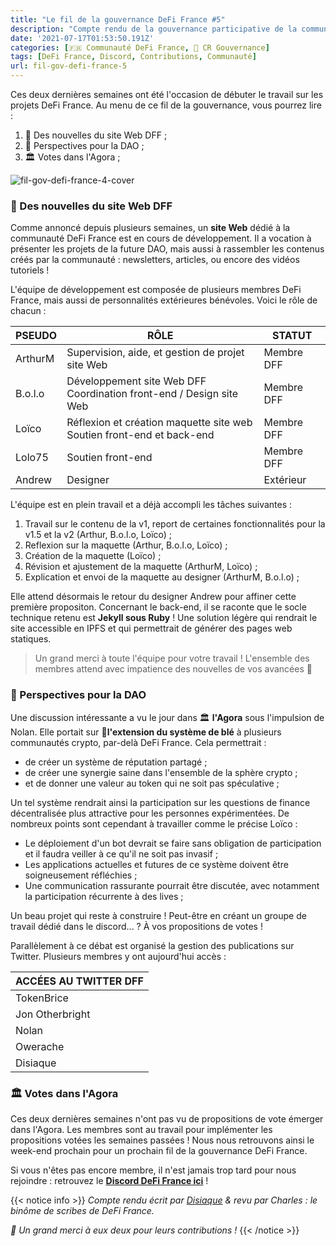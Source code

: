 ```yaml
---
title: "Le fil de la gouvernance DeFi France #5"
description: "Compte rendu de la gouvernance participative de la communauté DeFi France. Un site Web en cours de développement !"
date: '2021-07-17T01:53:50.191Z'
categories: [🇫🇷 Communauté DeFi France, 📜 CR Gouvernance]
tags: [DeFi France, Discord, Contributions, Communauté]
url: fil-gov-defi-france-5
---
```


Ces deux dernières semaines ont été l'occasion de débuter le travail sur les projets DeFi France. Au menu de ce fil de la gouvernance, vous pourrez lire :

1. 💬 Des nouvelles du site Web DFF ;
2. 📢 Perspectives pour la DAO ;
4. 🏛️ Votes dans l'Agora ;

![fil-gov-defi-france-4-cover](/img/2021/fil-gov-defi-france-5/fil-gov-defi-france-5-cover.png)


### 💬 Des nouvelles du site Web DFF

Comme annoncé depuis plusieurs semaines, un **site Web** dédié à la communauté DeFi France est en cours de développement. Il a vocation à présenter les projets de la future DAO, mais aussi à rassembler les contenus créés par la communauté : newsletters, articles, ou encore des vidéos tutoriels !

L'équipe de développement est composée de plusieurs membres DeFi France, mais aussi de personnalités extérieures bénévoles. Voici le rôle de chacun :

|PSEUDO|RÔLE|STATUT|
|------|----|-----|
|ArthurM|Supervision, aide, et gestion de projet site Web|Membre DFF|
|B.o.l.o|Développement site Web DFF<br>Coordination front-end / Design site Web|Membre DFF|
|Loïco|Réflexion et création maquette site web<br>Soutien front-end et back-end|Membre DFF|
|Lolo75|Soutien front-end|Membre DFF|
|Andrew|Designer|Extérieur|

L'équipe est en plein travail et a déjà accompli les tâches suivantes :

1. Travail sur le contenu de la v1, report de certaines fonctionnalités pour la v1.5 et la v2 (Arthur, B.o.l.o, Loïco) ;
2. Reflexion sur la maquette (Arthur, B.o.l.o, Loïco) ;
3. Création de la maquette (Loïco) ; 
4. Révision et ajustement de la maquette (ArthurM, Loïco) ;
5. Explication et envoi de la maquette au designer (ArthurM, B.o.l.o) ;

Elle attend désormais le retour du designer Andrew pour affiner cette première propositon. Concernant le back-end, il se raconte que le socle technique retenu est **Jekyll sous Ruby** ! Une solution légère qui rendrait le site accessible en IPFS et qui permettrait de générer des pages web statiques.

> Un grand merci à toute l'équipe pour votre travail ! L'ensemble des membres attend avec impatience des nouvelles de vos avancées 🙏


### 📢 Perspectives pour la DAO

Une discussion intéressante a vu le jour dans 🏛️ **l'Agora** sous l'impulsion de Nolan. Elle portait sur 🌾**l'extension du système de blé** à plusieurs communautés crypto, par-delà DeFi France. Cela permettrait :

* de créer un système de réputation partagé ;
* de créer une synergie saine dans l'ensemble de la sphère crypto ;
* et de donner une valeur au token qui ne soit pas spéculative ;

Un tel système rendrait ainsi la participation sur les questions de finance décentralisée plus attractive pour les personnes expérimentées. De nombreux points sont cependant à travailler comme le précise Loïco :

* Le déploiement d'un bot devrait se faire sans obligation de participation et il faudra veiller à ce qu'il ne soit pas invasif ;
* Les applications actuelles et futures de ce système doivent être soigneusement réfléchies ;
* Une communication rassurante pourrait être discutée, avec notamment la participation récurrente à des lives ;

Un beau projet qui reste à construire ! Peut-être en créant un groupe de travail dédié dans le discord... ? À vos propositions de votes !

Parallèlement à ce débat est organisé la gestion des publications sur Twitter. Plusieurs membres y ont aujourd'hui accès :

|ACCÉES AU TWITTER DFF|
|-|
|TokenBrice|
|Jon Otherbright|
|Nolan|
|Owerache|
|Disiaque|

### 🏛️ Votes dans l'Agora

Ces deux dernières semaines n'ont pas vu de propositions de vote émerger dans l'Agora. Les membres sont au travail pour implémenter les propositions votées les semaines passées ! Nous nous retrouvons ainsi le week-end prochain pour un prochain fil de la gouvernance DeFi France.

Si vous n'êtes pas encore membre, il n'est jamais trop tard pour nous rejoindre : retrouvez le **[Discord DeFi France ici](https://discord.gg/3bWZcK2)** !

{{< notice info >}}
_Compte rendu écrit par [Disiaque](https://twitter.com/disiaque_crypto) & revu par Charles : le binôme de scribes de DeFi France._

_🙏 Un grand merci à eux deux pour leurs contributions !_
{{< /notice >}}